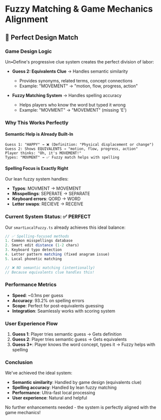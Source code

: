 # Fuzzy Matching & Game Mechanics Alignment

## 🎯 **Perfect Design Match**

### **Game Design Logic**
Un•Define's progressive clue system creates the perfect division of labor:

- **Guess 2: Equivalents Clue** → Handles semantic similarity
  - Provides synonyms, related terms, concept connections
  - Example: "MOVEMENT" → "motion, flow, progress, action"
  
- **Fuzzy Matching System** → Handles spelling accuracy
  - Helps players who know the word but typed it wrong
  - Example: "MOVMENT" → "MOVEMENT" (missing 'E')

### **Why This Works Perfectly**

#### **Semantic Help is Already Built-In**
```
Guess 1: "HAPPY" → ❌ (Definition: "Physical displacement or change")
Guess 2: Shows EQUIVALENTS → "motion, flow, progress, action"
Player thinks: "Oh, it's MOVEMENT!"
Types: "MOVMENT" → ✅ Fuzzy match helps with spelling
```

#### **Spelling Focus is Exactly Right**
Our lean fuzzy system handles:
- **Typos**: MOVMENT → MOVEMENT
- **Misspellings**: SEPERATE → SEPARATE  
- **Keyboard errors**: QORD → WORD
- **Letter swaps**: RECIEVE → RECEIVE

### **Current System Status: ✅ PERFECT**

Our `smartLocalFuzzy.ts` already achieves this ideal balance:

```typescript
// ✅ Spelling-focused methods
1. Common misspellings database
2. Smart edit distance (1-2 chars)
3. Keyboard typo detection
4. Letter pattern matching (fixed anagram issue)
5. Local phonetic matching

// ❌ NO semantic matching (intentionally)
// Because equivalents clue handles this!
```

### **Performance Metrics**
- **Speed**: ~0.1ms per guess
- **Accuracy**: 93.2% on spelling errors
- **Scope**: Perfect for post-equivalents guessing
- **Integration**: Seamlessly works with scoring system

### **User Experience Flow**
1. **Guess 1**: Player tries semantic guess → Gets definition
2. **Guess 2**: Player tries semantic guess → Gets equivalents
3. **Guess 3+**: Player knows the word concept, types it → Fuzzy helps with spelling

### **Conclusion**
We've achieved the ideal system:
- **Semantic similarity**: Handled by game design (equivalents clue)
- **Spelling accuracy**: Handled by lean fuzzy matching
- **Performance**: Ultra-fast local processing
- **User experience**: Natural and helpful

No further enhancements needed - the system is perfectly aligned with the game mechanics! 